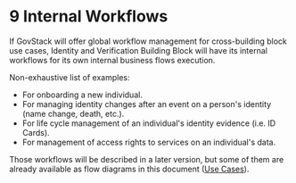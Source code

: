 # 9 Internal Workflows

If GovStack will offer global workflow management for cross-building block use cases, Identity and Verification Building Block will have its internal workflows for its own internal business flows execution.

Non-exhaustive list of examples:

* For onboarding a new individual.
* For managing identity changes after an event on a person's identity (name change, death, etc.).
* For life cycle management of an individual's identity evidence (i.e. ID Cards).
* For management of access rights to services on an individual's data.

Those workflows will be described in a later version, but some of them are already available as flow diagrams in this document ([Use Cases](6-functional-requirements.md#docs-internal-guid-dcbda535-7fff-1e71-07b5-815d5f9c5e1d)).
